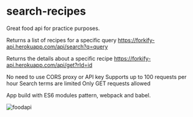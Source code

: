 <H1>search-recipes</H1>

Great food api for practice purposes.

Returns a list of recipes for a specific query
https://forkify-api.herokuapp.com/api/search?q=query

Returns the details about a specific recipe
https://forkify-api.herokuapp.com/api/get?rId=id

No need to use CORS proxy or API key
Supports up to 100 requests per hour
Search terms are limited
Only GET requests allowed

App build with ES6 modules pattern, webpack and babel.

![foodapi](https://user-images.githubusercontent.com/38325801/126864717-e72e68f3-11bf-410d-99e9-805c2b24d80d.png)

